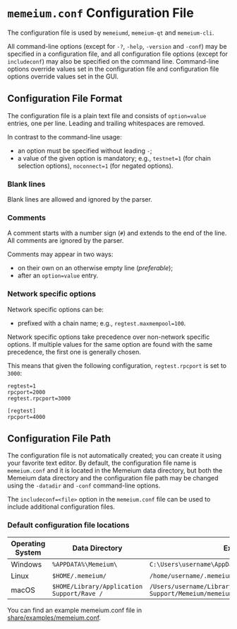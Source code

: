 # `memeium.conf` Configuration File

The configuration file is used by `memeiumd`, `memeium-qt` and `memeium-cli`.

All command-line options (except for `-?`, `-help`, `-version` and `-conf`) may be specified in a configuration file, and all configuration file options (except for `includeconf`) may also be specified on the command line. Command-line options override values set in the configuration file and configuration file options override values set in the GUI.

## Configuration File Format

The configuration file is a plain text file and consists of `option=value` entries, one per line. Leading and trailing whitespaces are removed.

In contrast to the command-line usage:
- an option must be specified without leading `-`;
- a value of the given option is mandatory; e.g., `testnet=1` (for chain selection options), `noconnect=1` (for negated options).

### Blank lines

Blank lines are allowed and ignored by the parser.

### Comments

A comment starts with a number sign (`#`) and extends to the end of the line. All comments are ignored by the parser.

Comments may appear in two ways:
- on their own on an otherwise empty line (_preferable_);
- after an `option=value` entry.

### Network specific options

Network specific options can be:
- prefixed with a chain name; e.g., `regtest.maxmempool=100`.

Network specific options take precedence over non-network specific options.
If multiple values for the same option are found with the same precedence, the
first one is generally chosen.

This means that given the following configuration, `regtest.rpcport` is set to `3000`:

```
regtest=1
rpcport=2000
regtest.rpcport=3000

[regtest]
rpcport=4000
```

## Configuration File Path

The configuration file is not automatically created; you can create it using your favorite text editor. By default, the configuration file name is `memeium.conf` and it is located in the Memeium data directory, but both the Memeium data directory and the configuration file path may be changed using the `-datadir` and `-conf` command-line options.

The `includeconf=<file>` option in the `memeium.conf` file can be used to include additional configuration files.

### Default configuration file locations

Operating System | Data Directory | Example Path
-- | -- | --
Windows | `%APPDATA%\Memeium\` | `C:\Users\username\AppData\Roaming\Memeium\memeium.conf`
Linux | `$HOME/.memeium/` | `/home/username/.memeium/memeium.conf`
macOS | `$HOME/Library/Application Support/Rave /` | `/Users/username/Library/Application Support/Memeium/memeium.conf`

You can find an example memeium.conf file in [share/examples/memeium.conf](../share/examples/memeium.conf).
